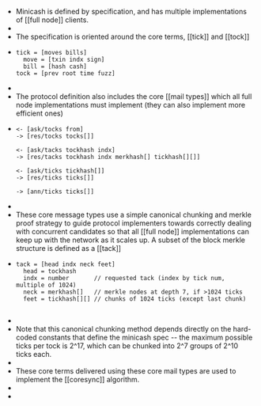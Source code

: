 - Minicash is defined by specification, and has multiple implementations of [[full node]] clients.
-
- The specification is oriented around the core terms, [[tick]] and [[tock]]
- ```
  tick = [moves bills]
    move = [txin indx sign]
    bill = [hash cash]
  tock = [prev root time fuzz]
  ```
-
- The protocol definition also includes the core [[mail types]] which all full node implementations must implement (they can also implement more efficient ones)
- ```
  <- [ask/tocks from]
  -> [res/tocks tocks[]]
  
  <- [ask/tacks tockhash indx]
  -> [res/tacks tockhash indx merkhash[] tickhash[][]]
  
  <- [ask/ticks tickhash[]]
  -> [res/ticks ticks[]]
  
  -> [ann/ticks ticks[]]
  ```
-
- These core message types use a simple canonical chunking and merkle proof strategy to guide protocol implementers towards correctly dealing with concurrent candidates so that all [[full node]] implementations can keep up with the network as it scales up. A subset of the block merkle structure is defined as a [[tack]]
- ```
  tack = [head indx neck feet]
    head = tockhash
    indx = number       // requested tack (index by tick num, multiple of 1024)
    neck = merkhash[]   // merkle nodes at depth 7, if >1024 ticks
    feet = tickhash[][] // chunks of 1024 ticks (except last chunk)
  
  
  ```
-
- Note that this canonical chunking method depends directly on the hard-coded constants that define the minicash spec -- the maximum possible ticks per tock is 2^17, which can be chunked into 2^7 groups of 2^10 ticks each.
-
- These core terms delivered using these core mail types are used to implement the [[coresync]] algorithm.
-
-